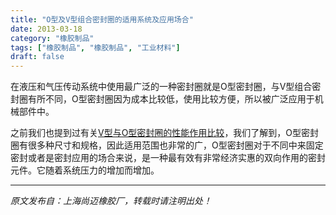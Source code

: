 ```yaml
---
title: "O型及V型组合密封圈的适用系统及应用场合"
date: 2013-03-18
category: "橡胶制品"
tags: ["橡胶制品", "橡胶制品", "工业材料"]
draft: false
---
```


在液压和气压传动系统中使用最广泛的一种密封圈就是O型密封圈，与V型组合密封圈有所不同，O型密封圈因为成本比较低，使用比较方便，所以被广泛应用于机械部件中。 

之前我们也提到过有关[V型与O型密封圈的性能作用比较](http://www.smpolymer.com/xiangjiaozhipin/156/)，我们了解到，O型密封圈有很多种尺寸和规格，因此适用范围也非常的广，O型密封圈对于不同中来固定密封或者是密封应用的场合来说，是一种最有效有非常经济实惠的双向作用的密封元件。它随着系统压力的增加而增加。

---

*原文发布自：上海尚迈橡胶厂，转载时请注明出处！*
